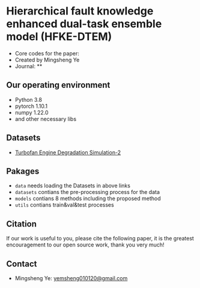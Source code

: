 # Hierarchical fault knowledge enhanced dual-task ensemble model (HFKE-DTEM)
- Core codes for the paper:
- Created by Mingsheng Ye
- Journal: **
## Our operating environment
- Python 3.8
- pytorch 1.10.1
- numpy 1.22.0
- and other necessary libs
## Datasets
- [Turbofan Engine Degradation Simulation-2](https://www.nasa.gov/intelligent-systems-division/discovery-and-systems-health/pcoe/pcoe-data-set-repository/)
## Pakages
- `data` needs loading the Datasets in above links
- `datasets` contians the pre-processing process for the data
- `models` contians 8 methods including the proposed method
- `utils` contians train&val&test processes
## Citation
If our work is useful to you, please cite the following paper, it is the greatest encouragement to our open source work, thank you very much!
## Contact
- Mingsheng Ye: yemsheng010120@gmail.com
